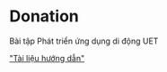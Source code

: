 # Donation
Bài tập Phát triển ứng dụng di động UET


["Tài liệu hướng dẫn"]("https://github.com/huancnttuet/Donation/blob/master/T%C3%A0i%20li%E1%BB%87u%20h%C6%B0%E1%BB%9Bng%20d%E1%BA%ABn%20th%E1%BB%B1c%20hi%E1%BB%87n%20B%C3%A0i%20t%E1%BA%ADp%20th%E1%BB%B1c%20h%C3%A0nh.docx")
